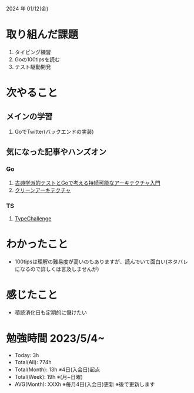 
2024 年 01/12(金)

# 取り組んだ課題
1. タイピング練習
3. Goの100tipsを読む
4. テスト駆動開発
 
# 次やること

## メインの学習

1. GoでTwitter(バックエンドの実装)

## 気になった記事やハンズオン

### Go
1. [古典学派的テストとGoで考える持続可能なアーキテクチャ入門](https://zenn.dev/jy8752/books/73769005e6afa9/viewer/chapter1)
2. [クリーンアーキテクチャ](https://nuits.jp/entry/easiest-clean-architecture-2019-09)

### TS
1. [TypeChallenge](https://github.com/type-challenges/type-challenges/tree/main/questions/00004-easy-pick)

# わかったこと

* 100tipsは理解の難易度が高いのもありますが、読んでいて面白い(ネタバレになるので詳しくは言及しませんが)

# 感じたこと

* 積読消化日も定期的に儲けたい

# 勉強時間 2023/5/4~

* Today: 3h
* Total(All): 774h　
* Total(Month): 13h ※4日(入会日)起点
* Total(Week): 19h ※(月~日曜)
* AVG(Month): XXXh ※毎月4日(入会日)更新 ※後で更新します
